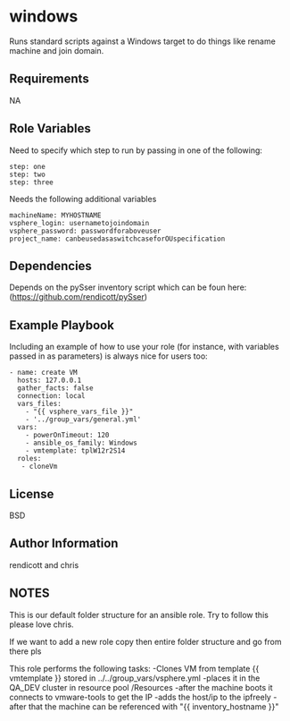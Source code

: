 windows
=========

Runs standard scripts against a Windows target to do things like rename machine and join domain. 

Requirements
------------

NA


Role Variables
--------------

Need to specify which step to run by passing in one of the following:

    step: one
    step: two
    step: three

Needs the following additional variables

    machineName: MYHOSTNAME
    vsphere_login: usernametojoindomain 
    vsphere_password: passwordforaboveuser
    project_name: canbeusedasaswitchcaseforOUspecification


Dependencies
------------

Depends on the pySser inventory script which can be foun here: (https://github.com/rendicott/pySser)

Example Playbook
----------------

Including an example of how to use your role (for instance, with variables passed in as parameters) is always nice for users too:

    - name: create VM
      hosts: 127.0.0.1
      gather_facts: false
      connection: local
      vars_files:
        - "{{ vsphere_vars_file }}"
        - '../group_vars/general.yml'
      vars:
        - powerOnTimeout: 120 
        - ansible_os_family: Windows
        - vmtemplate: tplW12r2S14
      roles: 
       - cloneVm
License
-------

BSD

Author Information
------------------

rendicott and chris

NOTES
------------------
This is our default folder structure for an ansible role. Try to follow this please love chris. 

If we want to add a new role copy then entire folder structure and go from there pls

This role performs the following tasks:
-Clones VM from template {{ vmtemplate }} stored in ../../group_vars/vsphere.yml
-places it in the QA_DEV cluster in resource pool /Resources
-after the machine boots it connects to vmware-tools to get the IP
-adds the host/ip to the ipfreely
-after that the machine can be referenced with "{{ inventory_hostname }}"
